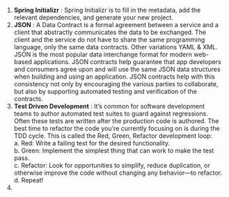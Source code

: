 1. **Spring Initializr** : Spring Initializr is to fill in the metadata, add the relevant dependencies, and generate your new project.
2. **JSON** : A Data Contract is a formal agreement between a service and a client that abstractly communicates the data to be exchanged. The client and the service do not have to share the same programming language, only the same data contracts. Other variations YAML & XML. JSON is the most popular data interchange format for modern web-based applications. JSON contracts help guarantee that app developers and consumers agree upon and will use the same JSON data structures when building and using an application. JSON contracts help with this consistency not only by encouraging the various parties to collaborate, but also by supporting automated testing and verification of the contracts.
3. **Test Driven Development** : It’s common for software development teams to author automated test suites to guard against regressions. Often these tests are written after the production code is authored. The best time to refactor the code you're currently focusing on is during the TDD cycle. This is called the Red, Green, Refactor development loop:  
        a. Red: Write a failing test for the desired functionality.  
        b. Green: Implement the simplest thing that can work to make the test pass.  
        c. Refactor: Look for opportunities to simplify, reduce duplication, or otherwise improve the code without changing any behavior—to refactor.  
        d. Repeat!  
4. 
